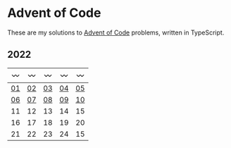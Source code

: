# Advent of Code

These are my solutions to [Advent of Code](https://adventofcode.com) problems, written in TypeScript.

## 2022

| :wavy_dash:      | :wavy_dash:      | :wavy_dash:      | :wavy_dash:      | :wavy_dash:      |
| ---------------- | ---------------- | ---------------- | ---------------- | ---------------- |
| [01](2022/day01) | [02](2022/day02) | [03](2022/day03) | [04](2022/day04) | [05](2022/day05) |
| [06](2022/day06) | [07](2022/day07) | [08](2022/day08) | [09](2022/day09) | [10](2022/day10) |
| 11               | 12               | 13               | 14               | 15               |
| 16               | 17               | 18               | 19               | 20               |
| 21               | 22               | 23               | 24               | 15               |
